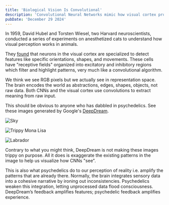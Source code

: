 ```yaml
---
title: 'Biological Vision Is Convolutional'
description: 'Convolutional Neural Networks mimic how visual cortex processes information'
pubDate: 'December 29 2024'
---
```


In 1959, David Hubel and Torsten Wiesel, two Harvard neuroscientists, conducted a series of experiments on anesthetized cats to understand how visual perception works in animals.

They [found](https://pmc.ncbi.nlm.nih.gov/articles/PMC1363130/) that neurons in the visual cortex are specialized to detect features like specific orientations, shapes, and movements. These cells have "receptive fields" organized into excitatory and inhibitory regions which filter and highlight patterns, very much like a convolutional algorithm.

We think we see RGB pixels but we actually see in representation space. The brain encodes the world as abstractions, edges, shapes, objects, not raw data. Both CNNs and the visual cortex use convolutions to extract meaning from raw input.

This should be obvious to anyone who has dabbled in psychedelics. See these images generated by Google's [DeepDream](https://ai.googleblog.com/2015/06/inceptionism-going-deeper-into-neural.html).

![Sky](/media/blog/deepdream/sky.png)

![Trippy Mona Lisa](/media/blog/deepdream/monalisa.webp)

![Labrador](/media/blog/deepdream/labrador.png)

Contrary to what you might think, DeepDream is not making these images trippy on purpose. All it does is exaggerate the existing patterns in the image to help us visualize how CNNs "see".

This is also what psychedelics do to our perception of reality i.e. amplify the patterns that are already there. Normally, the brain integrates sensory data into a cohesive narrative by ironing out inconsistencies. Psychedelics weaken this integration, letting unprocessed data flood consciousness. DeepDream’s feedback amplifies features; psychedelic feedback amplifies experience.
